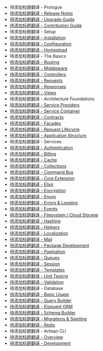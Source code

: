 - 待添加标题翻译 - Prologue
 - [待添加标题翻译 - Release Notes](prologur/releases.md)
 - [待添加标题翻译 - Upgrade Guide](prologur/upgrade.md)
 - [待添加标题翻译 - Contribution Guide](prologur/contributions.md)
- 待添加标题翻译 - Setup
 - [待添加标题翻译 - Installation](setup/installation.md)
 - [待添加标题翻译 - Configuration](setup/configuration.md)
 - [待添加标题翻译 - Homestead](setup/homestead.md)
- 待添加标题翻译 - The Basics
 - [待添加标题翻译 - Routing](the-basics/routing.md)
 - [待添加标题翻译 - Middleware](the-basics/middleware.md)
 - [待添加标题翻译 - Controllers](the-basics/controllers.md)
 - [待添加标题翻译 - Requests](the-basics/requests.md)
 - [待添加标题翻译 - Responses](the-basics/responses.md)
 - [待添加标题翻译 - Views](the-basics/views.md)
- 待添加标题翻译 - Architecture Foundations
 - [待添加标题翻译 - Service Providers](architecture-foundations/providers.md)
 - [待添加标题翻译 - Service Container](architecture-foundations/container.md)
 - [待添加标题翻译 - Contracts](architecture-foundations/contracts.md)
 - [待添加标题翻译 - Facades](architecture-foundations/facades.md)
 - [待添加标题翻译 - Request Lifecycle](architecture-foundations/lifecycle.md)
 - [待添加标题翻译 - Application Structure](architecture-foundations/structure.md)
- 待添加标题翻译 - Services
 - [待添加标题翻译 - Authentication](services/authentication.md)
 - [待添加标题翻译 - Billing](services/billing.md)
 - [待添加标题翻译 - Cache](services/cache.md)
 - [待添加标题翻译 - Collections](services/collections.md)
 - [待添加标题翻译 - Command Bus](services/bus.md)
 - [待添加标题翻译 - Core Extension](services/extending.md)
 - [待添加标题翻译 - Elixir](services/elixir.md)
 - [待添加标题翻译 - Encryption](services/encryption.md)
 - [待添加标题翻译 - Envoy](services/envoy.md)
 - [待添加标题翻译 - Errors & Logging](services/errors.md)
 - [待添加标题翻译 - Events](services/events.md)
 - [待添加标题翻译 - Filesystem / Cloud Storage](services/filesystem.md)
 - [待添加标题翻译 - Hashing](services/hashing.md)
 - [待添加标题翻译 - Helpers](services/helpers.md)
 - [待添加标题翻译 - Localization](services/localization.md)
 - [待添加标题翻译 - Mail](services/mail.md)
 - [待添加标题翻译 - Package Development](services/packages.md)
 - [待添加标题翻译 - Pagination](services/pagination.md)
 - [待添加标题翻译 - Queues](services/queues.md)
 - [待添加标题翻译 - Session](services/session.md)
 - [待添加标题翻译 - Templates](services/templates.md)
 - [待添加标题翻译 - Unit Testing](services/testing.md)
 - [待添加标题翻译 - Validation](services/validation.md)
- 待添加标题翻译 - Database
 - [待添加标题翻译 - Basic Usage](database/database.md)
 - [待添加标题翻译 - Query Builder](database/queries.md)
 - [待添加标题翻译 - Eloquent ORM](database/eloquent.md)
 - [待添加标题翻译 - Schema Builder](database/schema.md)
 - [待添加标题翻译 - Migrations & Seeding](database/migrations.md)
 - [待添加标题翻译 - Redis](database/redis.md)
 - 待添加标题翻译 - Artisan CLI
 - [待添加标题翻译 - Overview](artisan-cli/artisan.md)
 - [待添加标题翻译 - Development](database/commands.md)